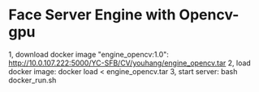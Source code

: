 # Face Server Engine with Opencv-gpu

1, download docker image "engine_opencv:1.0": http://10.0.107.222:5000/YC-SFB/CV/youhang/engine_opencv.tar 
2, load docker image: docker load < engine_opencv.tar 
3, start server: bash docker_run.sh